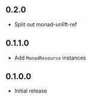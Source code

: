 ## 0.2.0

* Split out monad-unlift-ref

## 0.1.1.0

* Add `MonadResource` instances

## 0.1.0.0

* Initial release
